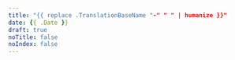 ```yaml
---
title: "{{ replace .TranslationBaseName "-" " " | humanize }}"
date: {{ .Date }}
draft: true
noTitle: false
noIndex: false
---
```


